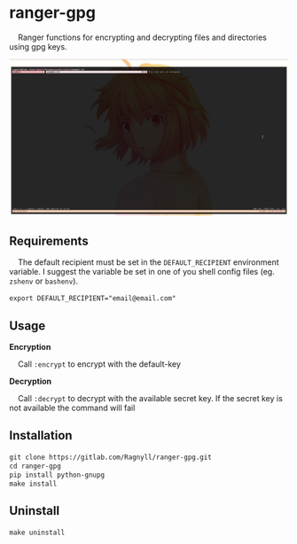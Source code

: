 # ranger-gpg
&nbsp;&nbsp;&nbsp;&nbsp;Ranger functions for encrypting and decrypting files and directories using gpg keys.

![ranger-gpg](assets/ex.gif)

## Requirements
&nbsp;&nbsp;&nbsp;&nbsp;The default recipient must be set in the `DEFAULT_RECIPIENT` environment variable. I suggest the variable be set in one of you shell config files (eg. `zshenv` or `bashenv`).

```
export DEFAULT_RECIPIENT="email@email.com"
```

## Usage
**Encryption**

&nbsp;&nbsp;&nbsp;&nbsp;Call `:encrypt` to encrypt with the default-key

**Decryption**

&nbsp;&nbsp;&nbsp;&nbsp;Call `:decrypt` to decrypt with the available secret key. If the secret key is not available the command will fail

## Installation
```
git clone https://gitlab.com/Ragnyll/ranger-gpg.git
cd ranger-gpg
pip install python-gnupg
make install
```

## Uninstall
```
make uninstall
```
